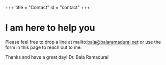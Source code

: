 +++
title = "Contact"
id = "contact"
+++

# I am here to help you

Please feel free to drop a line at mailto:bala@balaramadurai.net or use the form in this page to reach out to me.

Thanks and have a great day!
Dr. Bala Ramadurai
